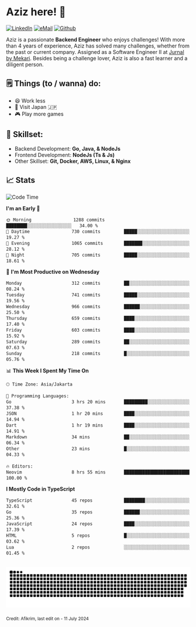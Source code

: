 # Aziz here! 👋

[![LinkedIn](https://img.shields.io/static/v1?message=afikrim&logo=linkedin&label=&color=0077B5&logoColor=white&labelColor=&style=for-the-badge)](https://www.linkedin.com/in/afikrim)
[![eMail](https://img.shields.io/static/v1?message=afikrim10@gmail.com&logo=gmail&label=&color=D14836&logoColor=white&labelColor=&style=for-the-badge)](mailto:afikrim10@gmail.com)
[![Github](https://komarev.com/ghpvc/?username=afikrim&label=Visitors&style=for-the-badge)](https://www.github.com/afikrim)

<!--Introduction-->
Aziz is a passionate **Backend Engineer** who enjoys challenges! With more than 4 years of experience, Aziz has solved many challenges, whether from the past or current company. Assigned as a Software Engineer II at [Jurnal by Mekari](https://jurnal.id). Besides being a challenge lover, Aziz is also a fast learner and a diligent person.

<!--Things TODO-->
## 🗒️ Things (to / wanna) do:

- 😆 Work less
- 🚀 Visit Japan 🇯🇵
- 🎮 Play more games

<!--Skillset-->
## 🏅 Skillset:

- Backend Development: **Go, Java, & NodeJs**
- Frontend Development: **NodeJs (Ts & Js)**
- Other Skillset: **Git, Docker, AWS, Linux, & Nginx**

## 📈 Stats  

<!--START_SECTION:waka-->
![Code Time](http://img.shields.io/badge/Code%20Time-1%2C996%20hrs%205%20mins-blue)

**I'm an Early 🐤** 

```text
🌞 Morning                1288 commits        ████████░░░░░░░░░░░░░░░░░   34.00 % 
🌆 Daytime                730 commits         █████░░░░░░░░░░░░░░░░░░░░   19.27 % 
🌃 Evening                1065 commits        ███████░░░░░░░░░░░░░░░░░░   28.12 % 
🌙 Night                  705 commits         █████░░░░░░░░░░░░░░░░░░░░   18.61 % 
```
📅 **I'm Most Productive on Wednesday** 

```text
Monday                   312 commits         ██░░░░░░░░░░░░░░░░░░░░░░░   08.24 % 
Tuesday                  741 commits         █████░░░░░░░░░░░░░░░░░░░░   19.56 % 
Wednesday                966 commits         ██████░░░░░░░░░░░░░░░░░░░   25.50 % 
Thursday                 659 commits         ████░░░░░░░░░░░░░░░░░░░░░   17.40 % 
Friday                   603 commits         ████░░░░░░░░░░░░░░░░░░░░░   15.92 % 
Saturday                 289 commits         ██░░░░░░░░░░░░░░░░░░░░░░░   07.63 % 
Sunday                   218 commits         █░░░░░░░░░░░░░░░░░░░░░░░░   05.76 % 
```


📊 **This Week I Spent My Time On** 

```text
🕑︎ Time Zone: Asia/Jakarta

💬 Programming Languages: 
Go                       3 hrs 20 mins       █████████░░░░░░░░░░░░░░░░   37.38 % 
JSON                     1 hr 20 mins        ████░░░░░░░░░░░░░░░░░░░░░   14.94 % 
Dart                     1 hr 19 mins        ████░░░░░░░░░░░░░░░░░░░░░   14.91 % 
Markdown                 34 mins             ██░░░░░░░░░░░░░░░░░░░░░░░   06.34 % 
Other                    23 mins             █░░░░░░░░░░░░░░░░░░░░░░░░   04.33 % 

🔥 Editors: 
Neovim                   8 hrs 55 mins       █████████████████████████   100.00 % 
```

**I Mostly Code in TypeScript** 

```text
TypeScript               45 repos            ████████░░░░░░░░░░░░░░░░░   32.61 % 
Go                       35 repos            ██████░░░░░░░░░░░░░░░░░░░   25.36 % 
JavaScript               24 repos            ████░░░░░░░░░░░░░░░░░░░░░   17.39 % 
HTML                     5 repos             █░░░░░░░░░░░░░░░░░░░░░░░░   03.62 % 
Lua                      2 repos             ░░░░░░░░░░░░░░░░░░░░░░░░░   01.45 % 
```




<!--END_SECTION:waka-->


<br clear="both">

<div align="center">
  <img src="https://raw.githubusercontent.com/afikrim/afikrim/output/snake.svg" alt="Snake animation" />
</div>


<sub>Credit: Afikrim, last edit on - 11 July 2024</sub>
